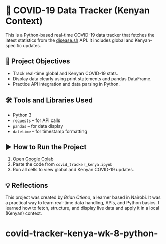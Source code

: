 # 🦠 COVID-19 Data Tracker (Kenyan Context)

This is a Python-based real-time COVID-19 data tracker that fetches the latest statistics from the [disease.sh](https://disease.sh) API. It includes global and Kenyan-specific updates.

## 🎯 Project Objectives

- Track real-time global and Kenyan COVID-19 stats.
- Display data clearly using print statements and pandas DataFrame.
- Practice API integration and data parsing in Python.

## 🛠 Tools and Libraries Used

- Python 3
- `requests` – for API calls
- `pandas` – for data display
- `datetime` – for timestamp formatting

## ▶️ How to Run the Project

1. Open [Google Colab](https://colab.research.google.com/)
2. Paste the code from `covid_tracker_kenya.ipynb`
3. Run all cells to view global and Kenyan COVID-19 updates.

## 💡 Reflections

This project was created by *Brian Otieno*, a learner based in Nairobi. It was a practical way to learn real-time data handling, APIs, and Python basics. I learned how to fetch, structure, and display live data and apply it in a local (Kenyan) context.
# covid-tracker-kenya-wk-8-python-
